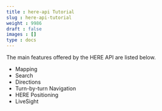 ```yaml
---
title : here-api Tutorial
slug : here-api-tutorial
weight : 9986
draft : false
images : []
type : docs
---
```


The main features offered by the HERE API are listed below.

 - Mapping
 - Search
 - Directions
 - Turn-by-turn Navigation
 - HERE Positioning
 - LiveSight

